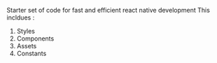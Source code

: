 Starter set of code for fast and efficient react native development 
This incldues :
1. Styles
2. Components
3. Assets
4. Constants 
